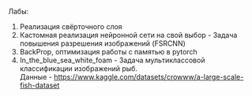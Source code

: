 Лабы:
1) Реализация свёрточного слоя
2) Кастомная реализация нейронной сети на свой выбор - Задача повышения разрешения изображений (FSRCNN)
3) BackProp, оптимизация работы с памятью в pytorch
4) In_the_blue_sea_white_foam - Задача мультиклассовой классификации изображений рыб.  
Данные - https://www.kaggle.com/datasets/crowww/a-large-scale-fish-dataset